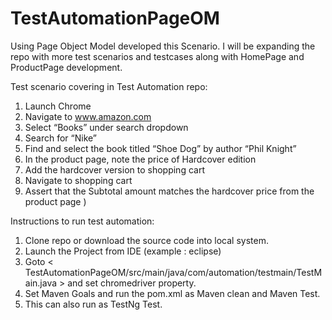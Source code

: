 # TestAutomationPageOM

Using Page Object Model developed this Scenario. I will be expanding the repo with more test scenarios and testcases along with HomePage and ProductPage development.

Test scenario covering in Test Automation repo:
1. Launch Chrome
2. Navigate to www.amazon.com
3. Select “Books” under search dropdown
4. Search for “Nike”
5. Find and select the book titled “Shoe Dog” by author “Phil Knight” 
6. In the product page, note the price of Hardcover edition
7. Add the hardcover version to shopping cart
8. Navigate to shopping cart
9. Assert that the Subtotal amount matches the hardcover price from the product page    )

Instructions to run test automation:
1. Clone repo or download the source code into local system.
2. Launch the Project from IDE (example : eclipse)
3. Goto < TestAutomationPageOM/src/main/java/com/automation/testmain/TestMain.java >
   and set chromedriver property.
4. Set Maven Goals and run the pom.xml as Maven clean and Maven Test.
5. This can also run as TestNg Test.
